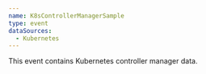 ```yaml
---
name: K8sControllerManagerSample
type: event
dataSources:
  - Kubernetes
---
```


This event contains Kubernetes controller manager data.